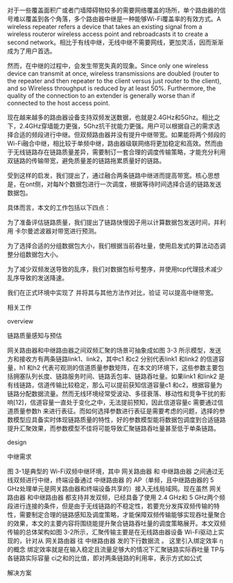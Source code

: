 

对于一些覆盖面积广或者门墙障碍物较多的需要网络覆盖的场所，单个路由器的信号难以覆盖到各个角落，多个路由器中继是一种能够Wi-Fi覆盖率的有效方式。A wireless repeater  refers a device that takes an existing signal from a wireless routeror wireless access point and rebroadcasts it to create a second network。相比于有线中继，无线中继不需要网线，更加灵活，因而渐渐成为了用户首选。

然而，在中继的过程中，会发生带宽失真的现象。Since only one wireless device can transmit at once, wireless transmissions are doubled (router to the repeater and then repeater to the client versus just router to the client), and so Wireless throughput is reduced by at least 50%. Furthermore, the quality of the connection to an extender is generally worse than if connected to the host access point.

现在越来越多的路由器设备支持双频发送数据，也就是2.4GHz和5Ghz。相比之下，2.4GHz穿墙能力更强，5Ghz抗干扰能力更强。用户可以根据自己的需求选择合适的频段进行中继。但双频路由器并没有提升中继带宽。如果能将两个频段的Wi-Fi融合中继，相比较于单频中继，路由器级联网络将更加稳定和高效。然而由于无线链路存在链路质量差异，需要制订一套合理的调度传输策略，才能充分利用双链路的传输带宽，避免质量差的链路拖累质量好的链路。

受到这样的启发，我们提出了，通过融合两条链路中继进而提高带宽。核心思想是，在ont侧，对每N个数据包进行一次调度，根据等待时间选择合适的链路发送数据包。

具体而言，本文的工作包括以下四点：

为了准备评估链路质量，我们提出了链路快慢因子用以计算数据包发送时间，并利用 卡尔曼滤波器对带宽进行预测。

为了选择合适的分组数据包大小，我们根据当前吞吐量，使用启发式的算法动态调整分组数据包大小。

为了减少双频发送导致的乱序，我们对数据包标号整序，并使用tcp代理技术减少乱序导致的发送降速。

我们在正式环境中实现了 并将其与其他方法作对比，验证 可以提高中继带宽。



相关工作



overview

链路质量感知与预估

网关路由器和中继路由器之间双频汇聚的场景可抽象成如图 3-3 所示模型，发送方和接收方有两条链路link1、link2，其中c1 和c2 分别代表link1 和link2 的信道容量，h1 和h2 代表可观测的信道质量参数矩阵，在本文的环境下，这些参数主要包括拥塞队列长度、链路服务时间、链路丢包率、链路吞吐量。如果link1 和link2 是有线链路，信道传输比较稳定，那么可以提前获知信道容量c1 和c2，根据容量为链路分配数据流量。然而无线环境经常受波动、多径衰落、移动性和竞争干扰的影响[12]，信道容量一直处于变化之中，无法提前预知，因此信道容量c 需要通过信道质量参数h 来进行表征。而如何选择参数进行表征是需要考虑的问题，选择的参数模型应具备实时体现链路质量的特性，好的参数模型能将数据包调度到合适链路提升汇聚效果，而参数模型不佳将可能导致汇聚链路吞吐量甚至低于单条链路。

design



中继需求

图
3-1是典型的 Wi-Fi双频中继环境，其中 网关路由器 和 中继路由器 之间通过无线双频进行中继，终端设备通过 中继路由器 的 AP（单频，且中继路由器的 5 GHz处理单元是网关路由器和终端设备共享的）接入无线局域网。现在虽然 网关路由器 和中继路由器 都支持并发双频，已经具备了使用 2.4 GHz和 5 GHz两个频段进行连接的条件，但是由于无线链路的不稳定性，若要充分发挥双频传输的特性，需要制定合理的链路感知及调度策略，才能保障双频传输能够实现吞吐量聚合的效果，本文的主要内容将围绕能提升聚合链路吞吐量的调度策略展开。本文双频传输的总体架构如图 3-2所示，汇聚传输主要是在无线路由器设备 Wi-Fi驱动上实现的，针对从 网关路由器 往 中继路由器 发的下行数据流 。 这里引入绑定效率 η的概念 绑定效率就是在输入稳定且流量足够大的情况下汇聚链路实际吞吐量 TP与各链路实际容量 ci之和的比值，即对两条链路的利用率，表示方式如公式

解决方案

